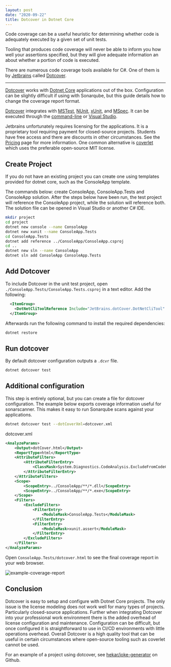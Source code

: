 ```yaml
---
layout: post
date: "2020-09-22"
title: Dotcover in Dotnet Core
---
```


Code coverage can be a useful heuristic for determining whether code is adequately executed by a given set of unit tests.

Tooling that produces code coverage will never be able to inform you how well your assertions specified, but they will give adequate information an about whether a portion of code is executed.

There are numerous code coverage tools available for C#. One of them is by [Jetbrains] called [Dotcover]. 

---

[Dotcover] works with [Dotnet Core][dotnet/core] applications out of the box. Configuration can be slightly difficult if using with Sonarqube, but this guide details how to change the coverage report format.

[Dotcover] integrates with [MSTest], [NUnit], [xUnit], and [MSpec]. It can be executed through the [command-line] or [Visual Studio][vs].

Jetbrains unfortunately requires licensing for the applications. It is a proprietary tool requiring payment for closed-source projects. Students have free access and there are discounts in other circumstances. See the [Pricing](https://www.jetbrains.com/dotcover/buy/#discounts) page for more information. One common alternative is [coverlet](https://github.com/coverlet-coverage/coverlet) which uses the preferable open-source MIT license.


## Create Project

If you do not have an existing project you can create one using templates provided for dotnet core, such as the ConsoleApp template.

The commands below: create ConsoleApp, ConsoleApp.Tests and ConsoleApp solution. After the steps below have been run, the test project will reference the ConsoleApp project, while the solution will reference both. The solution file can be opened in Visual Studio or another C# IDE.

```sh
mkdir project
cd project
dotnet new console --name ConsoleApp
dotnet new xunit --name ConsoleApp.Tests
cd ConsoleApp.Tests
dotnet add reference ../ConsoleApp/ConsoleApp.csproj
cd ..
dotnet new sln --name ConsoleApp
dotnet sln add ConsoleApp ConsoleApp.Tests
```

## Add Dotcover

To include Dotcover in the unit test project, open `./ConsoleApp.Tests/ConsoleApp.Tests.csproj` in a text editor. Add the following:

```xml
  <ItemGroup>
    <DotNetCliToolReference Include="JetBrains.dotCover.DotNetCliTool" Version="2020.2.3" />
  </ItemGroup>
```

Afterwards run the following command to install the required dependencies:

```sh
dotnet restore
```

## Run dotcover

By default dotcover configuration outputs a `.dcvr` file.

```sh
dotnet dotcover test
```

## Additional configuration

This step is entirely optional, but you can create a file for dotcover configuration. The example below exports coverage information useful for sonarscanner. This makes it easy to run Sonarqube scans against your applications.

```sh
dotnet dotcover test --dotCoverXml=dotcover.xml
```

dotcover.xml

```xml
<AnalyzeParams>
    <Output>dotCover.html</Output>
    <ReportType>html</ReportType>
    <AttributeFilters>
        <AttributeFilterEntry>
            <ClassMask>System.Diagnostics.CodeAnalysis.ExcludeFromCodeCoverageAttribute</ClassMask>
        </AttributeFilterEntry>
    </AttributeFilters>
    <Scope>
        <ScopeEntry>../ConsoleApp/**/*.dll</ScopeEntry>
        <ScopeEntry>../ConsoleApp/**/*.exe</ScopeEntry>
    </Scope>
    <Filters>
        <ExcludeFilters>
            <FilterEntry>
                <ModuleMask>ConsoleApp.Tests</ModuleMask>
            </FilterEntry>
            <FilterEntry>
                <ModuleMask>xunit.assert</ModuleMask>
            </FilterEntry>
        </ExcludeFilters>
    </Filters>
</AnalyzeParams>
```

Open `ConsoleApp.Tests/dotcover.html` to see the final coverage report in your web browser.

![example-coverage-report](https://i.imgur.com/v8l1RKb.png)

## Conclusion

Dotcover is easy to setup and configure with Dotnet Core projects. The only issue is the license modeling does not work well for many types of projects. Particularly closed-source applications. Further when integrating Dotcover into your professional work environment there is the added overhead of license configuration and maintenance. Configuration can be difficult, but once configured it is straightforward to use in CI/CD environments with little operations overhead. Overall Dotcover is a high quality tool that can be useful in certain circumstances where open-source tooling such as coverlet cannot be used.

For an example of a project using dotcover, see [hekar/joke-generator] on Github.

[hekar/joke-generator]: https://github.com/hekar/joke-generator
[dotnet/core]: https://dotnet.microsoft.com/download/dotnet-core
[dotcover]: https://www.jetbrains.com/dotcover/
[jetbrains]: https://www.jetbrains.com/
[mstest]: https://docs.microsoft.com/en-us/dotnet/core/testing/unit-testing-with-mstest
[nunit]: https://nunit.org/
[xunit]: https://xunit.net/
[mspec]: https://github.com/machine/machine.specifications
[vs]: https://visualstudio.microsoft.com/
[command-line]: https://www.jetbrains.com/help/dotcover/Running_Coverage_Analysis_from_the_Command_LIne.html
